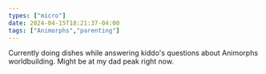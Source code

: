 ```yaml
---
types: ["micro"]
date: 2024-04-15T18:21:37-04:00
tags: ["Animorphs","parenting"]
---
```

Currently doing dishes while answering kiddo's questions about Animorphs worldbuilding. Might be at my dad peak right now.
